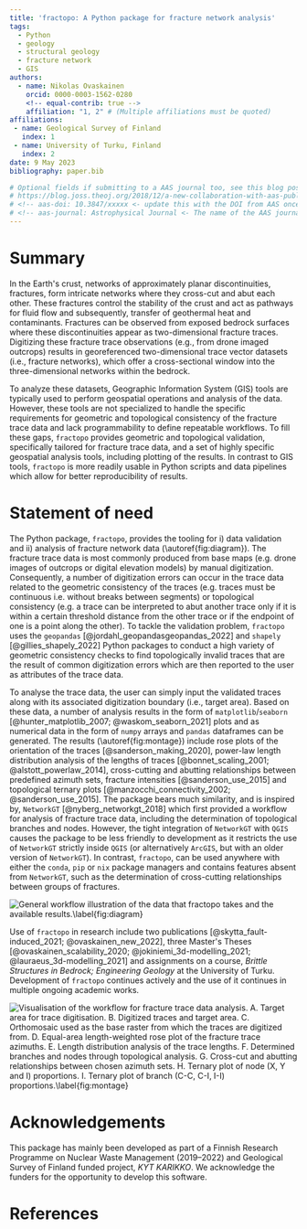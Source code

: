 ```yaml
---
title: 'fractopo: A Python package for fracture network analysis'
tags:
  - Python
  - geology
  - structural geology
  - fracture network
  - GIS
authors:
  - name: Nikolas Ovaskainen
    orcid: 0000-0003-1562-0280
    <!-- equal-contrib: true -->
    affiliation: "1, 2" # (Multiple affiliations must be quoted)
affiliations:
 - name: Geological Survey of Finland
   index: 1
 - name: University of Turku, Finland
   index: 2
date: 9 May 2023
bibliography: paper.bib

# Optional fields if submitting to a AAS journal too, see this blog post:
# https://blog.joss.theoj.org/2018/12/a-new-collaboration-with-aas-publishing
# <!-- aas-doi: 10.3847/xxxxx <- update this with the DOI from AAS once you know it. -->
# <!-- aas-journal: Astrophysical Journal <- The name of the AAS journal. -->
---
```


# Summary

In the Earth's crust, networks of approximately planar discontinuities,
fractures, form intricate networks where they cross-cut and abut each other.
These fractures control the stability of the crust and act as pathways for
fluid flow and subsequently, transfer of geothermal heat and contaminants.
Fractures can be observed from exposed bedrock surfaces where these
discontinuities appear as two-dimensional fracture traces. Digitizing these
fracture trace observations (e.g., from drone imaged outcrops) results in
georeferenced two-dimensional trace vector datasets (i.e., fracture
networks), which offer a cross-sectional window into the three-dimensional
networks within the bedrock.

To analyze these datasets, Geographic Information System (GIS) tools are
typically used to perform geospatial operations and analysis of the data.
However, these tools are not specialized to handle the specific requirements
for geometric and topological consistency of the fracture trace data and lack
programmability to define repeatable workflows. To fill these gaps, `fractopo`
provides geometric and topological validation, specifically tailored for
fracture trace data, and a set of highly specific geospatial analysis tools,
including plotting of the results. In contrast to GIS tools, `fractopo` is more
readily usable in Python scripts and data pipelines which allow for better
reproducibility of results.

# Statement of need

The Python package, `fractopo`, provides the tooling for i) data validation and
ii) analysis of fracture network data (\autoref{fig:diagram}). The fracture
trace data is most commonly produced from base maps (e.g. drone images of
outcrops or digital elevation models) by manual digitization. Consequently, a
number of digitization errors can occur in the trace data related to the
geometric consistency of the traces (e.g. traces must be continuous i.e.
without breaks between segments) or topological consistency (e.g. a trace can
be interpreted to abut another trace only if it is within a certain threshold
distance from the other trace or if the endpoint of one is a point along the
other). To tackle the validation problem, `fractopo` uses the `geopandas`
[@jordahl_geopandasgeopandas_2022] and `shapely` [@gillies_shapely_2022] Python
packages to conduct a high variety of geometric consistency checks to find
topologically invalid traces that are the result of common digitization errors
which are then reported to the user as attributes of the trace data.

To analyse the trace data, the user can simply input the validated traces along
with its associated digitization boundary (i.e., target area). Based on these
data, a number of analysis results in the form of `matplotlib`/`seaborn`
[@hunter_matplotlib_2007; @waskom_seaborn_2021] plots and as numerical data in
the form of `numpy` arrays and `pandas` dataframes can be generated. The
results (\autoref{fig:montage}) include rose plots of the orientation of
the traces [@sanderson_making_2020], power-law length distribution analysis of
the lengths of traces [@bonnet_scaling_2001; @alstott_powerlaw_2014],
cross-cutting and abutting relationships between predefined azimuth sets,
fracture intensities [@sanderson_use_2015] and topological ternary plots
[@manzocchi_connectivity_2002; @sanderson_use_2015]. The package bears much
similarity, and is inspired by, `NetworkGT` [@nyberg_networkgt_2018] which
first provided a workflow for analysis of fracture trace data, including the
determination of topological branches and nodes. However, the tight integration
of `NetworkGT` with `QGIS` causes the package to be less friendly to
development as it restricts the use of `NetworkGT` strictly inside `QGIS` (or
alternatively `ArcGIS`, but with an older version of `NetworkGT`). In
contrast, `fractopo`, can be used anywhere with either the `conda`, `pip` or
`nix` package managers and contains features absent from `NetworkGT`,
such as the determination of cross-cutting relationships between groups of
fractures.

![General workflow illustration of the data that `fractopo` takes and the
available results.\label{fig:diagram}](figs/fractopo_2d_diagram.png)

Use of `fractopo` in research include two publications
[@skytta_fault-induced_2021; @ovaskainen_new_2022], three
Master's Theses
[@ovaskainen_scalability_2020; @jokiniemi_3d-modelling_2021; @lauraeus_3d-modelling_2021]
and assignments on a course, *Brittle Structures in Bedrock;
Engineering Geology* at the University of Turku. Development of
`fractopo` continues actively and the use of it continues in multiple
ongoing academic works.

![Visualisation of the workflow for fracture trace data analysis. A.
Target area for trace digitisation. B. Digitized traces and target area.
C. Orthomosaic used as the base raster from which the traces are
digitized from. D. Equal-area length-weighted rose plot of the fracture
trace azimuths. E. Length distribution analysis of the trace lengths. F.
Determined branches and nodes through topological analysis. G. Cross-cut
and abutting relationships between chosen azimuth sets. H. Ternary plot
of node (X, Y and I) proportions. I. Ternary plot of branch (C-C, C-I,
I-I) proportions.\label{fig:montage}](figs/fractopo_workflow_visualisation.jpg)

# Acknowledgements

This package has mainly been developed as part of a Finnish Research Programme
on Nuclear Waste Management (2019–2022) and Geological Survey of Finland funded
project, *KYT KARIKKO*. We acknowledge the funders for the opportunity to
develop this software.

# References
